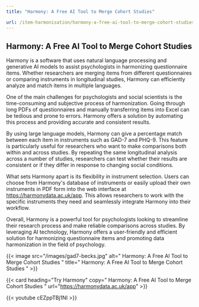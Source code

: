 ```yaml
---
title: "Harmony: A Free AI Tool to Merge Cohort Studies"

url: /item-harmonisation/harmony-a-free-ai-tool-to-merge-cohort-studies
---
```


## Harmony: A Free AI Tool to Merge Cohort Studies

Harmony is a software that uses natural language processing and generative AI models to assist psychologists in harmonizing questionnaire items. Whether researchers are merging items from different questionnaires or comparing instruments in longitudinal studies, Harmony can efficiently analyze and match items in multiple languages.

One of the main challenges for psychologists and social scientists is the time-consuming and subjective process of harmonization. Going through long PDFs of questionnaires and manually transferring items into Excel can be tedious and prone to errors. Harmony offers a solution by automating this process and providing accurate and consistent results.

By using large language models, Harmony can give a percentage match between each item in instruments such as GAD-7 and PHQ-9. This feature is particularly useful for researchers who want to make comparisons both within and across studies. By repeating the same longitudinal analysis across a number of studies, researchers can test whether their results are consistent or if they differ in response to changing social conditions.

What sets Harmony apart is its flexibility in instrument selection. Users can choose from Harmony's database of instruments or easily upload their own instruments in PDF form into the web interface at https://harmonydata.ac.uk/app. This allows researchers to work with the specific instruments they need and seamlessly integrate Harmony into their workflow.

Overall, Harmony is a powerful tool for psychologists looking to streamline their research process and make reliable comparisons across studies. By leveraging AI technology, Harmony offers a user-friendly and efficient solution for harmonizing questionnaire items and promoting data harmonization in the field of psychology. 


{{< image src="/images/gad7-becks.jpg" alt=" Harmony: A Free AI Tool to Merge Cohort Studies " title=" Harmony: A Free AI Tool to Merge Cohort Studies " >}}

{{< card heading="Try Harmony" copy=" Harmony: A Free AI Tool to Merge Cohort Studies " url="https://harmonydata.ac.uk/app" >}}

{{< youtube cEZppTBj1NI >}}



